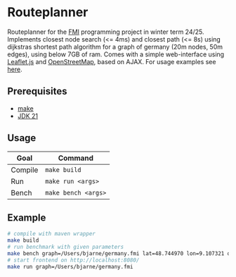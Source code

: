 # Routeplanner

Routeplanner for the [FMI](https://fmi.uni-stuttgart.de) programming project in winter term 24/25.
Implements closest node search (<= 4ms) and closest path (<= 8s) using dijkstras shortest path algorithm for a graph of germany (20m nodes, 50m edges), using below 7GB of ram. Comes with a simple web-interface using [Leaflet.js](https://leafletjs.com/) and [OpenStreetMap](https://www.openstreetmap.org/), based on AJAX.
For usage examples see [here](#example).

## Prerequisites

- [make](https://www.gnu.org/software/make/)
- [JDK 21](https://openjdk.org/projects/jdk/21/)

## Usage

| Goal    | Command             |
| ------- | ------------------- |
| Compile | `make build`        |
| Run     | `make run <args>`   |
| Bench   | `make bench <args>` |

## Example

```sh
# compile with maven wrapper
make build
# run benchmark with given parameters
make bench graph=/Users/bjarne/germany.fmi lat=48.744970 lon=9.107321 que=/Users/bjarne/germany.que s=8371825
# start frontend on http://localhost:8080/
make run graph=/Users/bjarne/germany.fmi
```
